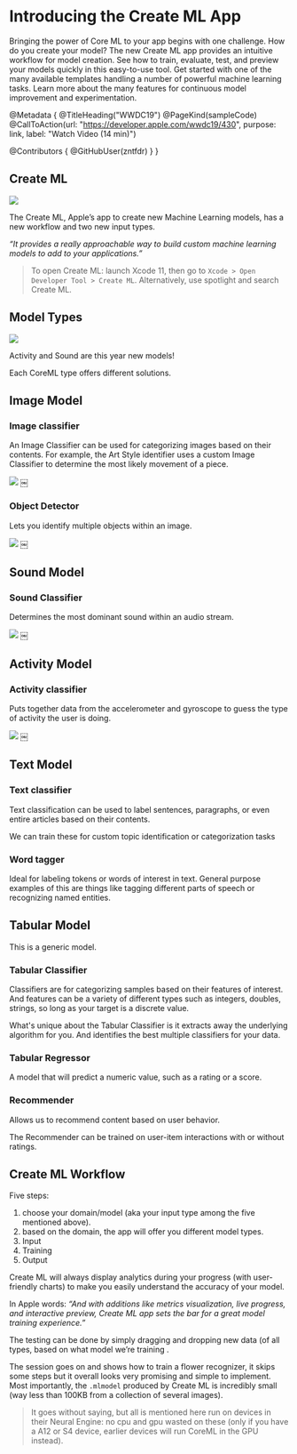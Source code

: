 # Introducing the Create ML App

Bringing the power of Core ML to your app begins with one challenge. How do you create your model? The new Create ML app provides an intuitive workflow for model creation. See how to train, evaluate, test, and preview your models quickly in this easy-to-use tool. Get started with one of the many available templates handling a number of powerful machine learning tasks. Learn more about the many features for continuous model improvement and experimentation.

@Metadata {
   @TitleHeading("WWDC19")
   @PageKind(sampleCode)
   @CallToAction(url: "https://developer.apple.com/wwdc19/430", purpose: link, label: "Watch Video (14 min)")

   @Contributors {
      @GitHubUser(zntfdr)
   }
}



## Create ML

![][appIconImage]

The Create ML, Apple’s app to create new Machine Learning models, has a new workflow and two new input types.

_“It provides a really approachable way to build custom machine learning models to add to your applications.”_

> To open Create ML: launch Xcode 11, then go to `Xcode > Open Developer Tool > Create ML`. Alternatively, use spotlight and search Create ML.

## Model Types

![][modelsImage]

Activity and Sound are this year new models!

Each CoreML type offers different solutions.

## Image Model

### Image classifier

An Image Classifier can be used for categorizing images based on their contents. For example, the Art Style identifier uses a custom Image Classifier to determine the most likely movement of a piece.

![][classifyImage]
￼
### Object Detector

Lets you identify multiple objects within an image.

![][detectImage]
￼
## Sound Model

### Sound Classifier

Determines the most dominant sound within an audio stream.

![][soundImage]
￼
## Activity Model

### Activity classifier

Puts together data from the accelerometer and gyroscope to guess the type of activity the user is doing.

![][activityImage]
￼
## Text Model

### Text classifier 

Text classification can be used to label sentences, paragraphs, or even entire articles based on their contents.

We can train these for custom topic identification or categorization tasks

### Word tagger

Ideal for labeling tokens or words of interest in text. General purpose examples of this are things like tagging different parts of speech or recognizing named entities.

## Tabular Model

This is a generic model.

### Tabular Classifier

Classifiers are for categorizing samples based on their features of interest. And features can be a variety of different types such as integers, doubles, strings, so long as your target is a discrete value.

What's unique about the Tabular Classifier is it extracts away the underlying algorithm for you. And identifies the best multiple classifiers for your data.

### Tabular Regressor

A model that will predict a numeric value, such as a rating or a score.

### Recommender

Allows us to recommend content based on user behavior.

The Recommender can be trained on user-item interactions with or without ratings.

## Create ML Workflow

Five steps:

1. choose your domain/model (aka your input type among the five mentioned above).
2. based on the domain, the app will offer you different model types. 
3. Input
4. Training
5. Output

Create ML will always display analytics during your progress (with user-friendly charts) to make you easily understand the accuracy of your model.

In Apple words: _“And with additions like metrics visualization, live progress, and interactive preview, Create ML app sets the bar for a great model training experience.”_

The testing can be done by simply dragging and dropping new data (of all types, based on what model we’re training .

The session goes on and shows how to train a flower recognizer, it skips some steps but it overall looks very promising and simple to implement. Most importantly, the `.mlmodel` produced by Create ML is incredibly small (way less than 100KB from a collection of several images).

> It goes without saying, but all is mentioned here run on devices in their Neural Engine: no cpu and gpu wasted on these (only if you have a A12 or S4 device, earlier devices will run CoreML in the GPU instead).


[appIconImage]: WWDC19-430-appIcon
[modelsImage]: WWDC19-430-models
[classifyImage]: WWDC19-430-classify
[detectImage]: WWDC19-430-detect
[soundImage]: WWDC19-430-sound
[activityImage]: WWDC19-430-activity